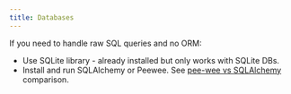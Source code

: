 ```yaml
---
title: Databases
---
```


If you need to handle raw SQL queries and no ORM:

- Use SQLite library - already installed but only works with SQLite DBs.
- Install and run SQLAlchemy or Peewee. See [pee-wee vs SQLAlchemy](https://stackshare.io/stackups/peewee-vs-sqlalchemy) comparison.
